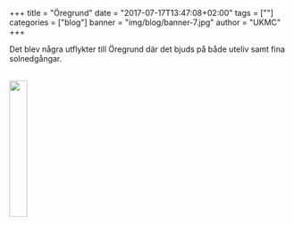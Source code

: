 +++
title = "Öregrund"
date = "2017-07-17T13:47:08+02:00"
tags = [""]
categories = ["blog"]
banner = "img/blog/banner-7.jpg"
author = "UKMC"
+++



Det blev några utflykter till Öregrund där det bjuds på både uteliv samt fina solnedgångar.

</br>
<a href="/img/blog/banner-7.jpg"> 
<img src="/img/blog/banner-7.jpg" height="auto" width="25%"> 
</a>
